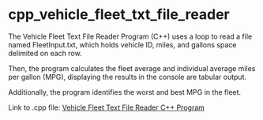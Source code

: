 # cpp_vehicle_fleet_txt_file_reader
The Vehicle Fleet Text File Reader Program (C++) uses a loop to read a file named FleetInput.txt, which holds vehicle ID, miles, and gallons space delimited on each row. 

Then, the program calculates the fleet average and individual average miles per gallon (MPG), displaying the results in the console are tabular output. 

Additionally, the program identifies the worst and best MPG in the fleet.

Link to .cpp file: <a href="https://github.com/ffm5113/cpp_vehicle_fleet_txt_file_reader/blob/main/FleetTXTFileReader.cpp">Vehicle Fleet Text File Reader C++ Program</a>

